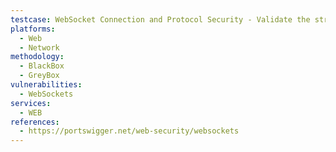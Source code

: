 ```yaml
---
testcase: WebSocket Connection and Protocol Security - Validate the strength and validity of SSL/TLS implementation; ensure no use of weak ciphers, expired or mismatched certificates. Web (HTTP/HTTPS) service
platforms: 
  - Web
  - Network
methodology: 
  - BlackBox
  - GreyBox
vulnerabilities:
  - WebSockets
services:
  - WEB
references:
  - https://portswigger.net/web-security/websockets
---
```

